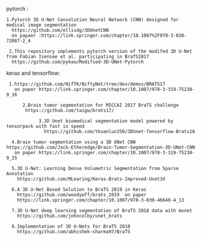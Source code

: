 pytorch :

    1.Pytorch 3D U-Net Convolution Neural Network (CNN) designed for medical image segmentation
      https://github.com/ellisdg/3DUnetCNN
      on papaer :https://link.springer.com/chapter/10.1007%2F978-3-030-72087-2_4
      
     2.This repository implements pytorch version of the modifed 3D U-Net from Fabian Isensee et al. participating in BraTS2017
      https://github.com/pykao/Modified-3D-UNet-Pytorch
      
      
      
keras and tensorflow:

     1.https://github.com/NifTK/NiftyNet/tree/dev/demos/BRATS17 
       on paper https://link.springer.com/chapter/10.1007/978-3-319-75238-9_16
       
          2.Brain tumor segmentation for MICCAI 2017 BraTS challenge
           https://github.com/taigw/brats17/
           
                3.3D Unet biomedical segmentation model powered by tensorpack with fast io speed
                  https://github.com/tkuanlun350/3DUnet-Tensorflow-Brats18   
                  
      4.Brain tumor segmentation using a 3D UNet CNN https://github.com/Jack-Etheredge/Brain-Tumor-Segmentation-3D-UNet-CNN
       on paper https://link.springer.com/chapter/10.1007/978-3-319-75238-9_25 
       
      5.3D U-Net: Learning Dense Volumetric Segmentation from Sparse Annotation 
        https://github.com/MLearing/Keras-Brats-Improved-Unet3d
        
      6.A 3D U-Net Based Solution to BraTS 2019 in Keras
        https://github.com/woodywff/brats_2019  on paper
        https://link.springer.com/chapter/10.1007/978-3-030-46640-4_13
        
      7.3D U-Net deep learning segmentation of BraTS 2018 data with mxnet 
        https://github.com/johncolby/unet_brats 
        
      8.Implementation of 3D U-Nets for BraTS 2018 
        https://github.com/abhishek-sharma97/BraTS
              
      
      


